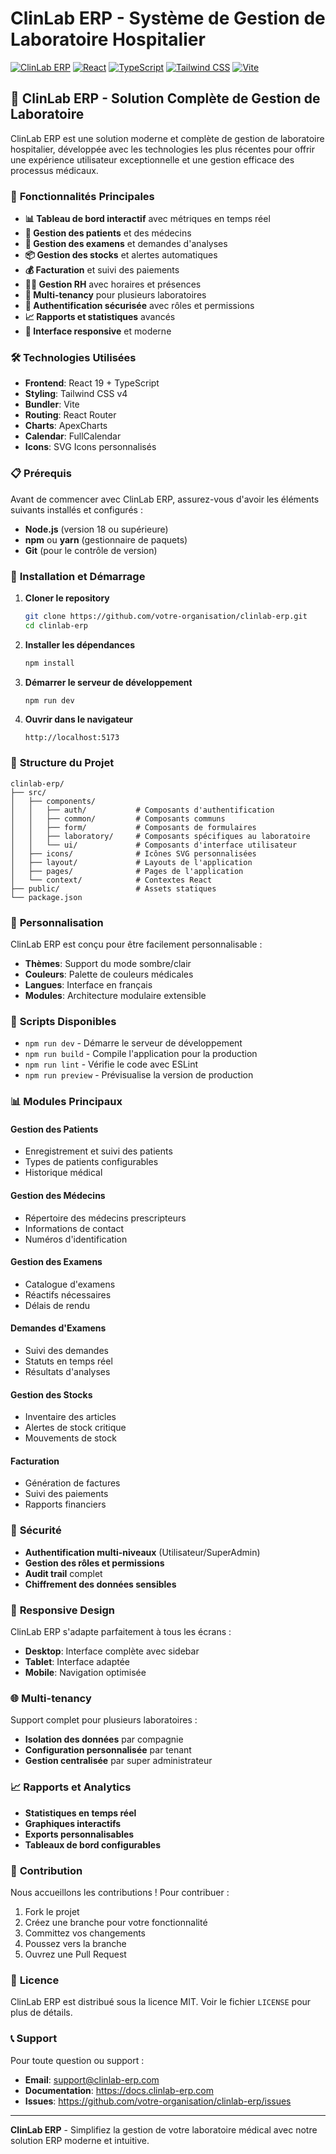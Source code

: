 # ClinLab ERP - Système de Gestion de Laboratoire Hospitalier

[![ClinLab ERP](https://img.shields.io/badge/ClinLab-ERP-blue.svg)](https://clinlab-erp.com)
[![React](https://img.shields.io/badge/React-19.0.0-blue.svg)](https://reactjs.org/)
[![TypeScript](https://img.shields.io/badge/TypeScript-5.7.2-blue.svg)](https://www.typescriptlang.org/)
[![Tailwind CSS](https://img.shields.io/badge/Tailwind_CSS-4.0.8-blue.svg)](https://tailwindcss.com/)
[![Vite](https://img.shields.io/badge/Vite-6.1.0-blue.svg)](https://vitejs.dev/)

## 🌟 **ClinLab ERP - Solution Complète de Gestion de Laboratoire**

ClinLab ERP est une solution moderne et complète de gestion de laboratoire hospitalier, développée avec les technologies les plus récentes pour offrir une expérience utilisateur exceptionnelle et une gestion efficace des processus médicaux.

### 🚀 **Fonctionnalités Principales**

- **📊 Tableau de bord interactif** avec métriques en temps réel
- **👥 Gestion des patients** et des médecins
- **🔬 Gestion des examens** et demandes d'analyses
- **📦 Gestion des stocks** et alertes automatiques
- **💰 Facturation** et suivi des paiements
- **👨‍💼 Gestion RH** avec horaires et présences
- **🏢 Multi-tenancy** pour plusieurs laboratoires
- **🔐 Authentification sécurisée** avec rôles et permissions
- **📈 Rapports et statistiques** avancés
- **📱 Interface responsive** et moderne

### 🛠️ **Technologies Utilisées**

- **Frontend**: React 19 + TypeScript
- **Styling**: Tailwind CSS v4
- **Bundler**: Vite
- **Routing**: React Router
- **Charts**: ApexCharts
- **Calendar**: FullCalendar
- **Icons**: SVG Icons personnalisés

### 📋 **Prérequis**

Avant de commencer avec ClinLab ERP, assurez-vous d'avoir les éléments suivants installés et configurés :

- **Node.js** (version 18 ou supérieure)
- **npm** ou **yarn** (gestionnaire de paquets)
- **Git** (pour le contrôle de version)

### 🚀 **Installation et Démarrage**

1. **Cloner le repository**
   ```bash
   git clone https://github.com/votre-organisation/clinlab-erp.git
   cd clinlab-erp
   ```

2. **Installer les dépendances**
   ```bash
   npm install
   ```

3. **Démarrer le serveur de développement**
   ```bash
   npm run dev
   ```

4. **Ouvrir dans le navigateur**
   ```
   http://localhost:5173
   ```

### 📁 **Structure du Projet**

```
clinlab-erp/
├── src/
│   ├── components/
│   │   ├── auth/           # Composants d'authentification
│   │   ├── common/         # Composants communs
│   │   ├── form/           # Composants de formulaires
│   │   ├── laboratory/     # Composants spécifiques au laboratoire
│   │   └── ui/             # Composants d'interface utilisateur
│   ├── icons/              # Icônes SVG personnalisées
│   ├── layout/             # Layouts de l'application
│   ├── pages/              # Pages de l'application
│   └── context/            # Contextes React
├── public/                 # Assets statiques
└── package.json
```

### 🎨 **Personnalisation**

ClinLab ERP est conçu pour être facilement personnalisable :

- **Thèmes**: Support du mode sombre/clair
- **Couleurs**: Palette de couleurs médicales
- **Langues**: Interface en français
- **Modules**: Architecture modulaire extensible

### 🔧 **Scripts Disponibles**

- `npm run dev` - Démarre le serveur de développement
- `npm run build` - Compile l'application pour la production
- `npm run lint` - Vérifie le code avec ESLint
- `npm run preview` - Prévisualise la version de production

### 📊 **Modules Principaux**

#### **Gestion des Patients**
- Enregistrement et suivi des patients
- Types de patients configurables
- Historique médical

#### **Gestion des Médecins**
- Répertoire des médecins prescripteurs
- Informations de contact
- Numéros d'identification

#### **Gestion des Examens**
- Catalogue d'examens
- Réactifs nécessaires
- Délais de rendu

#### **Demandes d'Examens**
- Suivi des demandes
- Statuts en temps réel
- Résultats d'analyses

#### **Gestion des Stocks**
- Inventaire des articles
- Alertes de stock critique
- Mouvements de stock

#### **Facturation**
- Génération de factures
- Suivi des paiements
- Rapports financiers

### 🔐 **Sécurité**

- **Authentification multi-niveaux** (Utilisateur/SuperAdmin)
- **Gestion des rôles et permissions**
- **Audit trail** complet
- **Chiffrement des données sensibles**

### 📱 **Responsive Design**

ClinLab ERP s'adapte parfaitement à tous les écrans :
- **Desktop**: Interface complète avec sidebar
- **Tablet**: Interface adaptée
- **Mobile**: Navigation optimisée

### 🌐 **Multi-tenancy**

Support complet pour plusieurs laboratoires :
- **Isolation des données** par compagnie
- **Configuration personnalisée** par tenant
- **Gestion centralisée** par super administrateur

### 📈 **Rapports et Analytics**

- **Statistiques en temps réel**
- **Graphiques interactifs**
- **Exports personnalisables**
- **Tableaux de bord configurables**

### 🤝 **Contribution**

Nous accueillons les contributions ! Pour contribuer :

1. Fork le projet
2. Créez une branche pour votre fonctionnalité
3. Committez vos changements
4. Poussez vers la branche
5. Ouvrez une Pull Request

### 📄 **Licence**

ClinLab ERP est distribué sous la licence MIT. Voir le fichier `LICENSE` pour plus de détails.

### 📞 **Support**

Pour toute question ou support :
- **Email**: support@clinlab-erp.com
- **Documentation**: https://docs.clinlab-erp.com
- **Issues**: https://github.com/votre-organisation/clinlab-erp/issues

---

**ClinLab ERP** - Simplifiez la gestion de votre laboratoire médical avec notre solution ERP moderne et intuitive.
